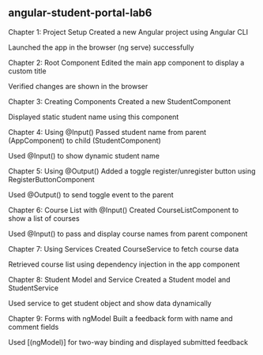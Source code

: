 ## angular-student-portal-lab6

Chapter 1: Project Setup
Created a new Angular project using Angular CLI

Launched the app in the browser (ng serve) successfully

Chapter 2: Root Component
Edited the main app component to display a custom title

Verified changes are shown in the browser

Chapter 3: Creating Components
Created a new StudentComponent

Displayed static student name using this component

Chapter 4: Using @Input()
Passed student name from parent (AppComponent) to child (StudentComponent)

Used @Input() to show dynamic student name

Chapter 5: Using @Output()
Added a toggle register/unregister button using RegisterButtonComponent

Used @Output() to send toggle event to the parent

Chapter 6: Course List with @Input()
Created CourseListComponent to show a list of courses

Used @Input() to pass and display course names from parent component

Chapter 7: Using Services
Created CourseService to fetch course data

Retrieved course list using dependency injection in the app component

Chapter 8: Student Model and Service
Created a Student model and StudentService

Used service to get student object and show data dynamically

Chapter 9: Forms with ngModel
Built a feedback form with name and comment fields

Used [(ngModel)] for two-way binding and displayed submitted feedback
